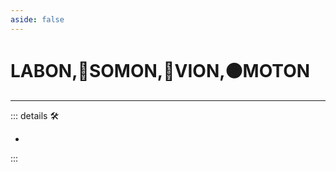 ```yaml
---
aside: false
---
```

# LABON,🔷SOMON,🔻VION,🟠MOTON

---

<!-- =================================================== -->
<!-- =================================================== -->
<!-- =================================================== -->
<!-- =================================================== -->
<!-- =================================================== -->
::: details 🛠

-

:::